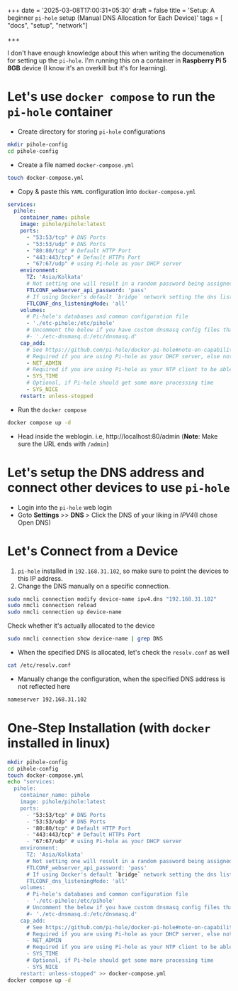 +++
date = '2025-03-08T17:00:31+05:30'
draft = false
title = 'Setup: A beginner `pi-hole` setup (Manual DNS Allocation for Each Device)'
tags = [ "docs", "setup", "network"]

+++

I don't have enough knowledge about this when writing the documenation for setting up the `pi-hole`. I'm running this on a 
container in **Raspberry Pi 5 8GB** device (I know it's an overkill but it's for learning).

# Let's use `docker compose` to run the `pi-hole` container
  - Create directory for storing `pi-hole` configurations
```sh
mkdir pihole-config
cd pihole-config
```
  - Create a file named `docker-compose.yml`
```sh
touch docker-compose.yml
```
  - Copy & paste this `YAML` configuration into `docker-compose.yml`
```yml
services:
  pihole:
    container_name: pihole
    image: pihole/pihole:latest
    ports:
      - "53:53/tcp" # DNS Ports
      - "53:53/udp" # DNS Ports
      - "80:80/tcp" # Default HTTP Port
      - "443:443/tcp" # Default HTTPs Port
      - "67:67/udp" # using Pi-hole as your DHCP server
    environment:
      TZ: 'Asia/Kolkata'
      # Not setting one will result in a random password being assigned
      FTLCONF_webserver_api_password: 'pass'
      # If using Docker's default `bridge` network setting the dns listening mode should be set to 'all'
      FTLCONF_dns_listeningMode: 'all'
    volumes:
      # Pi-hole's databases and common configuration file
      - './etc-pihole:/etc/pihole'
      # Uncomment the below if you have custom dnsmasq config files that you want to persist. Not needed for most starting fresh with Pi-hole v6. If you're upgrading from v5 you and have used this directory before, you should keep it enabled for the first v6 container start to allow for a complete migration. It can be removed afterwards. Needs environment variable FTLCONF_misc_etc_dnsmasq_d: 'true'
      #- './etc-dnsmasq.d:/etc/dnsmasq.d'
    cap_add:
      # See https://github.com/pi-hole/docker-pi-hole#note-on-capabilities
      # Required if you are using Pi-hole as your DHCP server, else not needed
      - NET_ADMIN
      # Required if you are using Pi-hole as your NTP client to be able to set the host's system time
      - SYS_TIME
      # Optional, if Pi-hole should get some more processing time
      - SYS_NICE
    restart: unless-stopped
```
  - Run the `docker compose`
```sh
docker compose up -d
``` 
  - Head inside the weblogin. i.e, http://localhost:80/admin (**Note**: Make sure the URL ends with `/admin`)

# Let's setup the DNS address and connect other devices to use `pi-hole`
- Login into the `pi-hole` web login
- Goto **Settings** >> **DNS** > Click the DNS of your liking in _IPV4_(I chose Open DNS)

# Let's Connect from a Device
1. `pi-hole` installed in `192.168.31.102`, so make sure to point the devices to this IP address.
2. Change the DNS manually on a specific connection.
```sh
sudo nmcli connection modify device-name ipv4.dns "192.168.31.102"
sudo nmcli connection reload
sudo nmcli connection up device-name
```
Check whether it's actually allocated to the device
```sh
sudo nmcli connection show device-name | grep DNS
```
- When the specified DNS is allocated, let's check the `resolv.conf` as well
```sh
cat /etc/resolv.conf
```
- Manually change the configuration, when the specified DNS address is not reflected here
```sh
nameserver 192.168.31.102
```

# One-Step Installation (with `docker` installed in linux)
```sh
mkdir pihole-config
cd pihole-config
touch docker-compose.yml
echo "services:
  pihole:
    container_name: pihole
    image: pihole/pihole:latest
    ports:
      - "53:53/tcp" # DNS Ports
      - "53:53/udp" # DNS Ports
      - "80:80/tcp" # Default HTTP Port
      - "443:443/tcp" # Default HTTPs Port
      - "67:67/udp" # using Pi-hole as your DHCP server
    environment:
      TZ: 'Asia/Kolkata'
      # Not setting one will result in a random password being assigned
      FTLCONF_webserver_api_password: 'pass'
      # If using Docker's default `bridge` network setting the dns listening mode should be set to 'all'
      FTLCONF_dns_listeningMode: 'all'
    volumes:
      # Pi-hole's databases and common configuration file
      - './etc-pihole:/etc/pihole'
      # Uncomment the below if you have custom dnsmasq config files that you want to persist. Not needed for most starting fresh with Pi-hole v6. If you're upgrading from v5 you and have used this directory before, you should keep it enabled for the first v6 container start to allow for a complete migration. It can be removed afterwards. Needs environment variable FTLCONF_misc_etc_dnsmasq_d: 'true'
      #- './etc-dnsmasq.d:/etc/dnsmasq.d'
    cap_add:
      # See https://github.com/pi-hole/docker-pi-hole#note-on-capabilities
      # Required if you are using Pi-hole as your DHCP server, else not needed
      - NET_ADMIN
      # Required if you are using Pi-hole as your NTP client to be able to set the host's system time
      - SYS_TIME
      # Optional, if Pi-hole should get some more processing time
      - SYS_NICE
    restart: unless-stopped" >> docker-compose.yml
docker compose up -d
```

